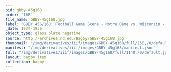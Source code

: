 ```yaml
---
pid: gbby-45g168
order: '168'
file_name: GBBY-45g168.jpg
label: 'GBBY 45G/168: Football Game Scene - Notre Dame vs. Wisconsin - 1934 or 1936'
_date: 1934-1936
object_type: glass plate negative
source: http://archives.nd.edu/Bagby/GBBY-45g168.jpg
thumbnail: "/img/derivatives/iiif/images/GBBY-45g168/full/250,/0/default.jpg"
manifest: "/img/derivatives/iiif/images/GBBY-45g168/manifest.json"
full: "/img/derivatives/iiif/images/GBBY-45g168/full/1140,/0/default.jpg"
layout: bagby_item
collection: bagby
---
```

